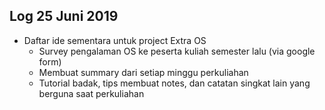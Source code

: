 Log 25 Juni 2019
---
* Daftar ide sementara untuk project Extra OS
  * Survey pengalaman OS ke peserta kuliah semester lalu (via google form)
  * Membuat summary dari setiap minggu perkuliahan
  * Tutorial badak, tips membuat notes, dan catatan singkat lain yang berguna saat perkuliahan